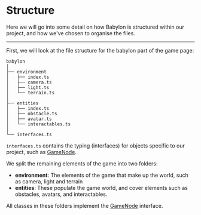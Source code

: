 # Structure

Here we will go into some detail on how Babylon is structured within our project, and how we've chosen to organise the files.

---

First, we will look at the file structure for the babylon part of the game page:
```
babylon
│
├── environment
│   ├── index.ts
│   ├── camera.ts
│   ├── light.ts
│   └── terrain.ts
│
├── entities
│   ├── index.ts
│   ├── obstacle.ts
│   ├── avatar.ts
│   └── interactables.ts
│
└── interfaces.ts
```
`interfaces.ts` contains the typing (interfaces) for objects specific to our project, such as [GameNode](../gamenode/README.md#GameNode).

We split the remaining elements of the game into two folders: 
* **environment**: The elements of the game that make up the world, such as camera, light and terrain
* **entities**: These populate the game world, and cover elements such as obstacles, avatars, and interactables.

All classes in these folders implement the [GameNode](../gamenode/README.md#GameNode) interface.
